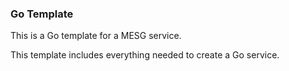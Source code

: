 ### Go Template

This is a Go template for a MESG service.

This template includes everything needed to create a Go service.

